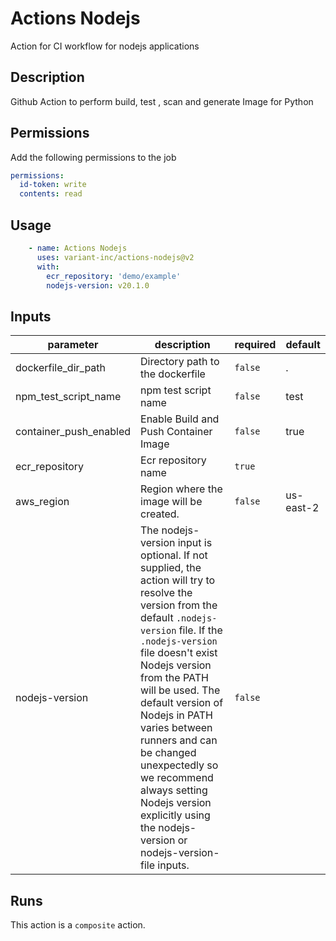 # Actions Nodejs

Action for CI workflow for nodejs applications

<!-- action-docs-description -->
## Description

Github Action to perform build, test , scan and generate Image for Python

## Permissions

Add the following permissions to the job

```yaml
permissions:
  id-token: write
  contents: read
```

## Usage

```yaml
    - name: Actions Nodejs
      uses: variant-inc/actions-nodejs@v2
      with:
        ecr_repository: 'demo/example'
        nodejs-version: v20.1.0
```
<!-- action-docs-description -->

<!-- action-docs-inputs -->
## Inputs

| parameter | description | required | default |
| --- | --- | --- | --- |
| dockerfile_dir_path | Directory path to the dockerfile | `false` | . |
| npm_test_script_name | npm test script name | `false` | test |
| container_push_enabled | Enable Build and Push Container Image | `false` | true |
| ecr_repository | Ecr repository name | `true` |  |
| aws_region | Region where the image will be created.  | `false` | us-east-2 |
| nodejs-version | The nodejs-version input is optional. If not supplied, the action will try to resolve the version from the default `.nodejs-version` file. If the `.nodejs-version` file doesn't exist Nodejs version from the PATH will be used. The default version of Nodejs in PATH varies between runners and can be changed unexpectedly so we recommend always setting Nodejs version explicitly using the nodejs-version or nodejs-version-file inputs.  | `false` |  |
<!-- action-docs-inputs -->

<!-- action-docs-outputs -->

<!-- action-docs-outputs -->

<!-- action-docs-runs -->
## Runs

This action is a `composite` action.
<!-- action-docs-runs -->
